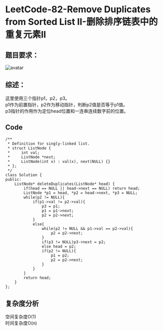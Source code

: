 # LeetCode-82-Remove Duplicates from Sorted List II-删除排序链表中的重复元素II

## 题目要求：
![avatar](https:///github.com/JakeChanFangZiyuan20/MyLeetCode/blob/master/img/82.png)


## 综述：
这里使用三个指针p1，p2，p3。  
p1作为前置指针，p2作为移动指针，判断p2值是否等于p1值。  
p3指针的作用作为定位head位置和一连串连续数字前的位置。  

## Code
```
/**
 * Definition for singly-linked list.
 * struct ListNode {
 *     int val;
 *     ListNode *next;
 *     ListNode(int x) : val(x), next(NULL) {}
 * };
 */
class Solution {
public:
    ListNode* deleteDuplicates(ListNode* head) {
        if(head == NULL || head->next == NULL) return head;
        ListNode *p1 = head, *p2 = head->next, *p3 = NULL;
        while(p2 != NULL){
            if(p1->val != p2->val){
                p3 = p1;
                p1 = p1->next;
                p2 = p2->next;
            }
            else{
                while(p2 != NULL && p1->val == p2->val){
                    p2 = p2->next;
                }
                if(p3 != NULL)p3->next = p2;
                else head = p2;
                if(p2 != NULL){
                    p1 = p2;
                    p2 = p2->next;
                }
            }
        }
        return head;
    }
};
```
  


## 复杂度分析
空间复杂度O(1)  
时间复杂度O(n)

